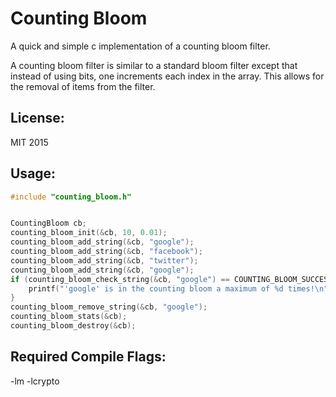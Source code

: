 # Counting Bloom
A quick and simple c implementation of a counting bloom filter.

A counting bloom filter is similar to a standard bloom filter except that instead
of using bits, one increments each index in the array. This allows for the removal
of items from the filter.

## License:
MIT 2015

## Usage:
``` c
#include "counting_bloom.h"


CountingBloom cb;
counting_bloom_init(&cb, 10, 0.01);
counting_bloom_add_string(&cb, "google");
counting_bloom_add_string(&cb, "facebook");
counting_bloom_add_string(&cb, "twitter");
counting_bloom_add_string(&cb, "google");
if (counting_bloom_check_string(&cb, "google") == COUNTING_BLOOM_SUCCESS) {
	printf("'google' is in the counting bloom a maximum of %d times!\n", counting_bloom_get_max_insertions(&cb, "google"));
}
counting_bloom_remove_string(&cb, "google");
counting_bloom_stats(&cb);
counting_bloom_destroy(&cb);
```

## Required Compile Flags:
-lm -lcrypto
